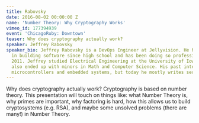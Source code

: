 ```yaml
---
title: Rabovsky
date: 2016-08-02 00:00:00 Z
name: 'Number Theory: Why Cryptography Works'
vimeo_id: 177394939
event: 'ChicagoRuby: Downtown'
teaser: Why does cryptography actually work?
speaker: Jeffrey Rabovsky
speaker_bio: Jeffrey Rabovsky is a DevOps Engineer at Jellyvision. He has been interested
  in building software since high school and has been doing so professionally since
  2011. Jeffrey studied Electrical Engineering at the University of Iowa, where he
  also ended up with minors in Math and Computer Science. His past interests include
  microcontrollers and embedded systems, but today he mostly writes server-side code.
---
```


Why does cryptography actually work? Cryptography is based on number theory.
This presentation will touch on things like: what Number Theory is, why primes
are important, why factoring is hard, how this allows us to build cryptosystems
(e.g. RSA), and maybe some unsolved problems (there are many!) in Number Theory.
